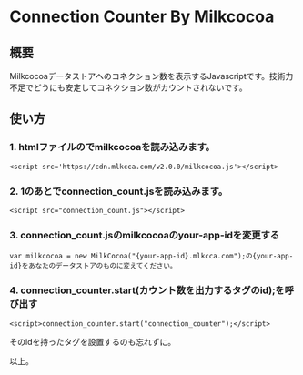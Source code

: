 # Connection Counter By Milkcocoa

## 概要
Milkcocoaデータストアへのコネクション数を表示するJavascriptです。技術力不足でどうにも安定してコネクション数がカウントされないです。

## 使い方
### 1. htmlファイルのでmilkcocoaを読み込みます。
```
<script src='https://cdn.mlkcca.com/v2.0.0/milkcocoa.js'></script>
```

### 2. 1のあとでconnection_count.jsを読み込みます。
```
<script src="connection_count.js"></script>
```

### 3. connection_count.jsのmilkcocoaのyour-app-idを変更する
```
var milkcocoa = new MilkCocoa("{your-app-id}.mlkcca.com");の{your-app-id}をあなたのデータストアのものに変えてください。
```

### 4. connection_counter.start(カウント数を出力するタグのid);を呼び出す
```
<script>connection_counter.start("connection_counter");</script>
```
そのidを持ったタグを設置するのも忘れずに。

以上。